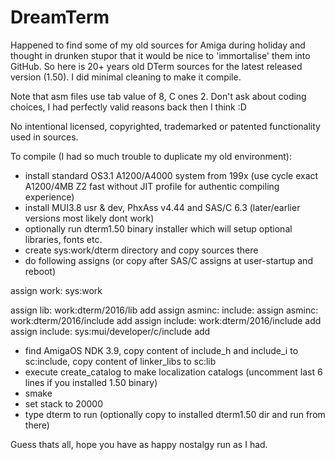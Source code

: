 # DreamTerm

Happened to find some of my old sources for Amiga during holiday and thought in drunken stupor that it would be nice to 'immortalise' them into GitHub. So here is 20+ years old DTerm sources for the latest released version (1.50). I did minimal cleaning to make it compile.

Note that asm files use tab value of 8, C ones 2. Don't ask about coding choices, I had perfectly valid reasons back then I think :D

No intentional licensed, copyrighted, trademarked or patented functionality used in sources.

To compile (I had so much trouble to duplicate my old environment):

- install standard OS3.1 A1200/A4000 system from 199x (use cycle exact A1200/4MB Z2 fast without JIT profile for authentic compiling experience)
- install MUI3.8 usr & dev, PhxAss v4.44 and SAS/C 6.3 (later/earlier versions most likely dont work)
- optionally run dterm1.50 binary installer which will setup optional libraries, fonts etc.
- create sys:work/dterm directory and copy sources there
- do following assigns (or copy after SAS/C assigns at user-startup and reboot)

assign work: sys:work
  
assign lib:     work:dterm/2016/lib add
assign asminc:  include:
assign asminc:  work:dterm/2016/include add
assign include: work:dterm/2016/include add
assign include: sys:mui/developer/c/include add

- find AmigaOS NDK 3.9, copy content of include_h and include_i to sc:include, copy content of linker_libs to sc:lib
- execute create_catalog to make localization catalogs (uncomment last 6 lines if you installed 1.50 binary)
- smake
- set stack to 20000
- type dterm to run (optionally copy to installed dterm1.50 dir and run from there)

Guess thats all, hope you have as happy nostalgy run as I had.
